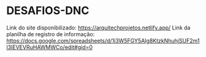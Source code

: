 # DESAFIOS-DNC
Link do site disponibilizado: https://arquitechprojetos.netlify.app/
Link da planilha de registro de informação: https://docs.google.com/spreadsheets/d/1i3W5FGY5AIg8KtzkNhuhjSUF2m1l3IEVEVRuHAWMWCo/edit#gid=0
